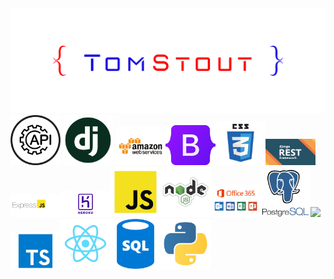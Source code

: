 <img src="/images/tsp logo.png">


<div>
<img width="80" src="/images/api.png">  <img width="80" src="/images/django_fppxu2V.png" > <img width="80" src="/images/aws.png"><img width="80" src="/images/Bootstrap.png" ><img width="80" src="/images/css_Pn32x1k.png" ><img width="80" src="/images/Django_Rest_Framework.png" ><img width="80" src="/images/express.png" ><img width="80" src="/images/heroku.png" ><img width="80" src="/images/javascript_qwukuTw.png" ><img width="80" src="/images/nodejs_5Oktn6L.png" ><img width="80" src="/images/office-365.png" ><img width="80" src="/images/postgres.png" ><img width="80" src="/images/html_e2l7B2L.png" ><img width="80" src="/images/typescript_dziY0C5.png" ><img width="80" src="/images/react_uHJL5wt.png" ><img width="80" src="/images/sql_5IuCBOI.png" ><img width="80" src="/images/python.png" >
 </div>
